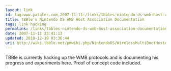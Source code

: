 ```yaml
---
layout: link
id: tag:www.patater.com,2007-11-11:/links/tbbles-nintendo-ds-wmb-host-association-documentation
title: TBBle's Nintendo DS WMB Host Association Documentation
tags: link hacking
permalink: /links/tbbles-nintendo-ds-wmb-host-association-documentation/
date: 2007-11-11 23:41:13
updated: 2010-12-19 03:36:44
uri: http://wiki.tbble.net/pmwiki.php/NintendoDS/WirelessMultiBootHostAssociation
---
```

TBBle is currently hacking up the WMB protocols and is documenting his progress
and experiments here. Proof of concept code included.

